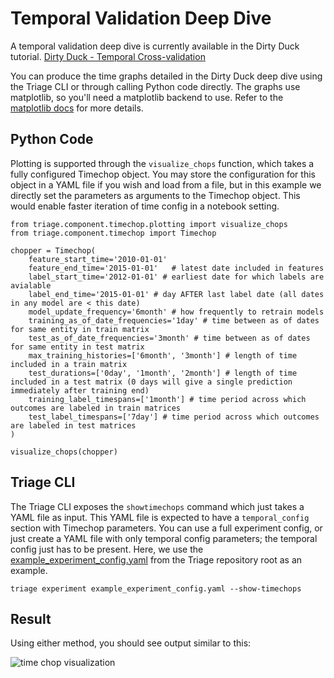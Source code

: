 # Temporal Validation Deep Dive

A temporal validation deep dive is currently available in the Dirty Duck tutorial. [Dirty Duck - Temporal Cross-validation](https://dssg.github.io/dirtyduck/#sec-4-2-2-1)

You can produce the time graphs detailed in the Dirty Duck deep dive using the Triage CLI or through calling Python code directly. The graphs use matplotlib, so you'll need a matplotlib backend to use. Refer to the [matplotlib docs](https://matplotlib.org/faq/usage_faq.html) for more details.

## Python Code

Plotting is supported through the `visualize_chops` function, which takes a fully configured Timechop object. You may store the configuration for this object in a YAML file if you wish and load from a file, but in this example we directly set the parameters as arguments to the Timechop object. This would enable faster iteration of time config in a notebook setting.

```
from triage.component.timechop.plotting import visualize_chops
from triage.component.timechop import Timechop

chopper = Timechop(
    feature_start_time='2010-01-01'
    feature_end_time='2015-01-01'   # latest date included in features
    label_start_time='2012-01-01' # earliest date for which labels are avialable
    label_end_time='2015-01-01' # day AFTER last label date (all dates in any model are < this date)
    model_update_frequency='6month' # how frequently to retrain models
    training_as_of_date_frequencies='1day' # time between as of dates for same entity in train matrix
    test_as_of_date_frequencies='3month' # time between as of dates for same entity in test matrix
    max_training_histories=['6month', '3month'] # length of time included in a train matrix
    test_durations=['0day', '1month', '2month'] # length of time included in a test matrix (0 days will give a single prediction immediately after training end)
    training_label_timespans=['1month'] # time period across which outcomes are labeled in train matrices
    test_label_timespans=['7day'] # time period across which outcomes are labeled in test matrices
)

visualize_chops(chopper)
```

## Triage CLI

The Triage CLI exposes the `showtimechops` command which just takes a YAML file as input. This YAML file is expected to have a `temporal_config` section with Timechop parameters. You can use a full experiment config, or just create a YAML file with only temporal config parameters; the temporal config just has to be present. Here, we use the [example_experiment_config.yaml](https://github.com/dssg/triage/blob/master/example/config/experiment.yaml) from the Triage repository root as an example.

`triage experiment example_experiment_config.yaml --show-timechops`

## Result

Using either method, you should see output similar to this:

![time chop visualization](timechops.png)
